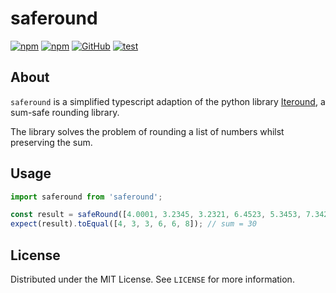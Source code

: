 # saferound

[![npm](https://img.shields.io/npm/v/saferound)](https://www.npmjs.com/package/saferound)
[![npm](https://img.shields.io/npm/dw/safeparse)](https://www.npmjs.com/package/saferound)
[![GitHub](https://img.shields.io/github/license/boredland/saferound)](./LICENSE)
[![test](https://github.com/boredland/saferound/actions/workflows/test.yml/badge.svg)](https://github.com/boredland/saferound/actions/workflows/test.yml)

## About

`saferound` is a simplified typescript adaption of the python library [Iteround](https://pypi.org/project/iteround/), a sum-safe rounding library.

The library solves the problem of rounding a list of numbers whilst preserving the sum.

## Usage

```typescript
import saferound from 'saferound';

const result = safeRound([4.0001, 3.2345, 3.2321, 6.4523, 5.3453, 7.3422], 0); // sum = 30
expect(result).toEqual([4, 3, 3, 6, 6, 8]); // sum = 30
```

## License

Distributed under the MIT License. See `LICENSE` for more information.
